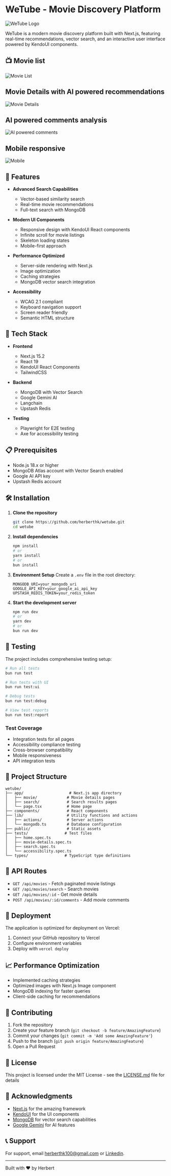 # WeTube - Movie Discovery Platform

![WeTube Logo](./logo.png)

WeTube is a modern movie discovery platform built with Next.js, featuring real-time recommendations, vector search, and an interactive user interface powered by KendoUI components.

## 📺 Movie list
![Movie List](./list.png)
## Movie Details with AI powered recommendations
![Movie Details](./details.png)
## AI powered comments analysis
![AI powered comments](./comment-analysis.png)
## Mobile responsive
![Mobile](./mobile.png)

## 🌟 Features

- **Advanced Search Capabilities**
  - Vector-based similarity search
  - Real-time movie recommendations
  - Full-text search with MongoDB

- **Modern UI Components**
  - Responsive design with KendoUI React components
  - Infinite scroll for movie listings
  - Skeleton loading states
  - Mobile-first approach

- **Performance Optimized**
  - Server-side rendering with Next.js
  - Image optimization
  - Caching strategies
  - MongoDB vector search integration

- **Accessibility**
  - WCAG 2.1 compliant
  - Keyboard navigation support
  - Screen reader friendly
  - Semantic HTML structure

## 🚀 Tech Stack

- **Frontend**
  - Next.js 15.2
  - React 19
  - KendoUI React Components
  - TailwindCSS

- **Backend**
  - MongoDB with Vector Search
  - Google Gemini AI
  - Langchain
  - Upstash Redis

- **Testing**
  - Playwright for E2E testing
  - Axe for accessibility testing

## 📋 Prerequisites

- Node.js 18.x or higher
- MongoDB Atlas account with Vector Search enabled
- Google AI API key
- Upstash Redis account

## 🛠️ Installation

1. **Clone the repository**
   ```bash
   git clone https://github.com/herberthk/wetube.git
   cd wetube
   ```

2. **Install dependencies**
   ```bash
   npm install
   # or
   yarn install
   # or
   bun install
   ```

3. **Environment Setup**
   Create a `.env` file in the root directory:
   ```env
   MONGODB_URI=your_mongodb_uri
   GOOGLE_API_KEY=your_google_ai_api_key
   UPSTASH_REDIS_TOKEN=your_redis_token
   ```

4. **Start the development server**
   ```bash
   npm run dev
   # or
   yarn dev
   # or
   bun run dev
   ```

## 🧪 Testing

The project includes comprehensive testing setup:

```bash
# Run all tests
bun run test

# Run tests with UI
bun run test:ui

# Debug tests
bun run test:debug

# View test reports
bun run test:report
```

### Test Coverage

- Integration tests for all pages
- Accessibility compliance testing
- Cross-browser compatibility
- Mobile responsiveness
- API integration tests

## 📁 Project Structure

```
wetube/
├── app/                    # Next.js app directory
│   ├── movie/             # Movie details pages
│   ├── search/            # Search results pages
│   └── page.tsx           # Home page
├── components/            # React components
├── lib/                   # Utility functions and actions
│   ├── actions/           # Server actions
│   └── mongodb.ts         # Database configuration
├── public/                # Static assets
├── tests/                # Test files
│   ├── home.spec.ts
│   ├── movie-details.spec.ts
│   ├── search.spec.ts
│   └── accessibility.spec.ts
└── types/                # TypeScript type definitions
```

## 🔄 API Routes

- `GET /api/movies` - Fetch paginated movie listings
- `GET /api/movies/search` - Search movies
- `GET /api/movies/:id` - Get movie details
- `POST /api/movies/:id/comments` - Add movie comments

## 🚀 Deployment

The application is optimized for deployment on Vercel:

1. Connect your GitHub repository to Vercel
2. Configure environment variables
3. Deploy with `vercel deploy`

## 📈 Performance Optimization

- Implemented caching strategies
- Optimized images with Next.js Image component
- MongoDB indexing for faster queries
- Client-side caching for recommendations

## 🤝 Contributing

1. Fork the repository
2. Create your feature branch (`git checkout -b feature/AmazingFeature`)
3. Commit your changes (`git commit -m 'Add some AmazingFeature'`)
4. Push to the branch (`git push origin feature/AmazingFeature`)
5. Open a Pull Request

## 📜 License

This project is licensed under the MIT License - see the [LICENSE.md](LICENSE.md) file for details

## 👏 Acknowledgments

- [Next.js](https://nextjs.org/) for the amazing framework
- [KendoUI](https://www.telerik.com/kendo-react-ui/) for the UI components
- [MongoDB](https://www.mongodb.com/) for vector search capabilities
- [Google Gemini](https://ai.google.dev/) for AI features

## 📞 Support

For support, email herberthk100@gmail.com or [Linkedin](https://www.linkedin.com/in/kavuma-herbert-559496111/).

---

Built with ❤️ by Herbert
